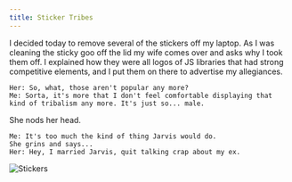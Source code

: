 ```yaml
---
title: Sticker Tribes
---
```


I decided today to remove several of the stickers off my laptop. As I was cleaning the sticky goo off the lid my wife comes over and asks why I took them off. I explained how they were all logos of JS libraries that had strong competitive elements, and I put them on there to advertise my allegiances.

```http
Her: So, what, those aren't popular any more?
Me: Sorta, it's more that I don't feel comfortable displaying that kind of tribalism any more. It's just so... male.
```

She nods her head.

```http
Me: It's too much the kind of thing Jarvis would do.
She grins and says...
Her: Hey, I married Jarvis, quit talking crap about my ex.
```

![Stickers](/p/stickers/image.jpg)
